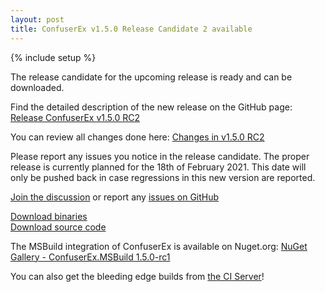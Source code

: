 ```yaml
---
layout: post
title: ConfuserEx v1.5.0 Release Candidate 2 available
---
```

{% include setup %}

The release candidate for the upcoming release is ready and can be downloaded.

Find the detailed description of the new release on the GitHub page: [Release ConfuserEx v1.5.0 RC2][release]

You can review all changes done here: [Changes in v1.5.0 RC2][changes]

Please report any issues you notice in the release candidate. The proper release is currently planned for
the 18th of February 2021. This date will only be pushed back in case regressions in this new version are reported.

[Join the discussion][discussion] or report any [issues on GitHub][issues]

<div class="well well-lg">
  <div class="row">
    <div class="col-md-6 text-center">
      <a class="btn btn-primary btn-lg" role="button" href="https://github.com/mkaring/ConfuserEx/releases/download/v1.5.0-rc2/ConfuserEx.zip">Download binaries</a>
    </div>
    <div class="col-md-6 text-center">
      <a class="btn btn-primary btn-lg" role="button" href="https://github.com/mkaring/ConfuserEx/archive/v1.5.0-rc2.zip">Download source code</a>
    </div>
  </div>
</div>

The MSBuild integration of ConfuserEx is available on Nuget.org: [NuGet Gallery - ConfuserEx.MSBuild 1.5.0-rc1][nuget]

You can also get the bleeding edge builds from [the CI Server][appveyor]!

[release]:    https://github.com/mkaring/ConfuserEx/releases/tag/v1.5.0-rc2
[changes]:    https://github.com/mkaring/ConfuserEx/compare/v1.4.1...v1.5.0-rc2
[nuget]:      https://www.nuget.org/packages/Confuser.MSBuild/v1.5.0-rc2
[appveyor]:   https://ci.appveyor.com/project/mkaring/confuserex/branch/master
[discussion]: https://github.com/mkaring/ConfuserEx/discussions/312
[issues]:     https://github.com/mkaring/ConfuserEx/issues